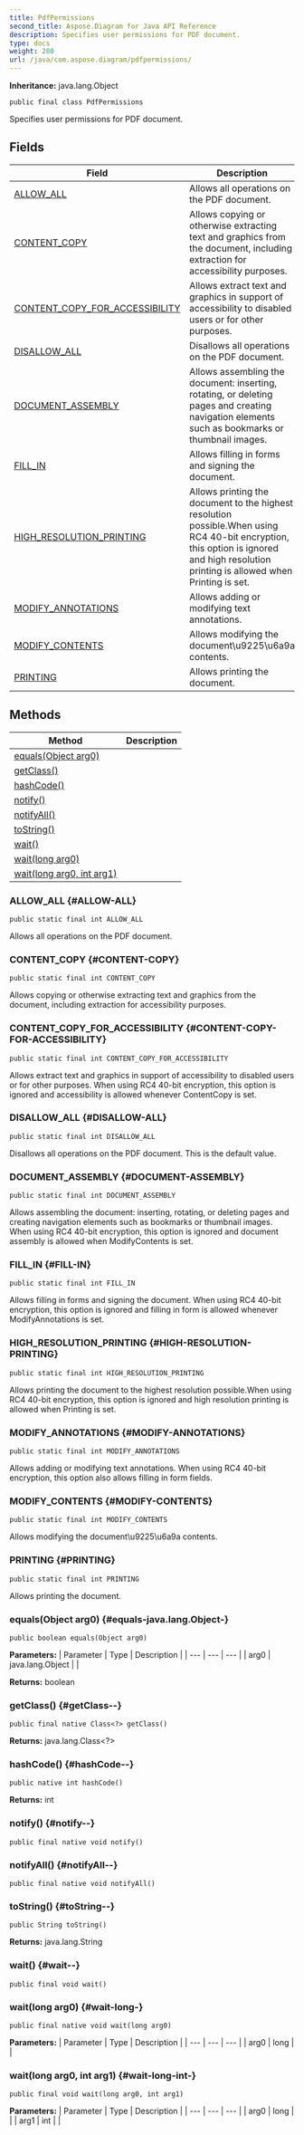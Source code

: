 ```yaml
---
title: PdfPermissions
second_title: Aspose.Diagram for Java API Reference
description: Specifies user permissions for PDF document.
type: docs
weight: 280
url: /java/com.aspose.diagram/pdfpermissions/
---
```


**Inheritance:**
java.lang.Object
```
public final class PdfPermissions
```

Specifies user permissions for PDF document.
## Fields

| Field | Description |
| --- | --- |
| [ALLOW_ALL](#ALLOW-ALL) | Allows all operations on the PDF document. |
| [CONTENT_COPY](#CONTENT-COPY) | Allows copying or otherwise extracting text and graphics from the document, including extraction for accessibility purposes. |
| [CONTENT_COPY_FOR_ACCESSIBILITY](#CONTENT-COPY-FOR-ACCESSIBILITY) | Allows extract text and graphics in support of accessibility to disabled users or for other purposes. |
| [DISALLOW_ALL](#DISALLOW-ALL) | Disallows all operations on the PDF document. |
| [DOCUMENT_ASSEMBLY](#DOCUMENT-ASSEMBLY) | Allows assembling the document: inserting, rotating, or deleting pages and creating navigation elements such as bookmarks or thumbnail images. |
| [FILL_IN](#FILL-IN) | Allows filling in forms and signing the document. |
| [HIGH_RESOLUTION_PRINTING](#HIGH-RESOLUTION-PRINTING) | Allows printing the document to the highest resolution possible.When using RC4 40-bit encryption, this option is ignored and high resolution printing is allowed when Printing is set. |
| [MODIFY_ANNOTATIONS](#MODIFY-ANNOTATIONS) | Allows adding or modifying text annotations. |
| [MODIFY_CONTENTS](#MODIFY-CONTENTS) | Allows modifying the document\\u9225\\u6a9a contents. |
| [PRINTING](#PRINTING) | Allows printing the document. |
## Methods

| Method | Description |
| --- | --- |
| [equals(Object arg0)](#equals-java.lang.Object-) |  |
| [getClass()](#getClass--) |  |
| [hashCode()](#hashCode--) |  |
| [notify()](#notify--) |  |
| [notifyAll()](#notifyAll--) |  |
| [toString()](#toString--) |  |
| [wait()](#wait--) |  |
| [wait(long arg0)](#wait-long-) |  |
| [wait(long arg0, int arg1)](#wait-long-int-) |  |
### ALLOW_ALL {#ALLOW-ALL}
```
public static final int ALLOW_ALL
```


Allows all operations on the PDF document.

### CONTENT_COPY {#CONTENT-COPY}
```
public static final int CONTENT_COPY
```


Allows copying or otherwise extracting text and graphics from the document, including extraction for accessibility purposes.

### CONTENT_COPY_FOR_ACCESSIBILITY {#CONTENT-COPY-FOR-ACCESSIBILITY}
```
public static final int CONTENT_COPY_FOR_ACCESSIBILITY
```


Allows extract text and graphics in support of accessibility to disabled users or for other purposes. When using RC4 40-bit encryption, this option is ignored and accessibility is allowed whenever ContentCopy is set.

### DISALLOW_ALL {#DISALLOW-ALL}
```
public static final int DISALLOW_ALL
```


Disallows all operations on the PDF document. This is the default value.

### DOCUMENT_ASSEMBLY {#DOCUMENT-ASSEMBLY}
```
public static final int DOCUMENT_ASSEMBLY
```


Allows assembling the document: inserting, rotating, or deleting pages and creating navigation elements such as bookmarks or thumbnail images. When using RC4 40-bit encryption, this option is ignored and document assembly is allowed when ModifyContents is set.

### FILL_IN {#FILL-IN}
```
public static final int FILL_IN
```


Allows filling in forms and signing the document. When using RC4 40-bit encryption, this option is ignored and filling in form is allowed whenever ModifyAnnotations is set.

### HIGH_RESOLUTION_PRINTING {#HIGH-RESOLUTION-PRINTING}
```
public static final int HIGH_RESOLUTION_PRINTING
```


Allows printing the document to the highest resolution possible.When using RC4 40-bit encryption, this option is ignored and high resolution printing is allowed when Printing is set.

### MODIFY_ANNOTATIONS {#MODIFY-ANNOTATIONS}
```
public static final int MODIFY_ANNOTATIONS
```


Allows adding or modifying text annotations. When using RC4 40-bit encryption, this option also allows filling in form fields.

### MODIFY_CONTENTS {#MODIFY-CONTENTS}
```
public static final int MODIFY_CONTENTS
```


Allows modifying the document\\u9225\\u6a9a contents.

### PRINTING {#PRINTING}
```
public static final int PRINTING
```


Allows printing the document.

### equals(Object arg0) {#equals-java.lang.Object-}
```
public boolean equals(Object arg0)
```




**Parameters:**
| Parameter | Type | Description |
| --- | --- | --- |
| arg0 | java.lang.Object |  |

**Returns:**
boolean
### getClass() {#getClass--}
```
public final native Class<?> getClass()
```




**Returns:**
java.lang.Class<?>
### hashCode() {#hashCode--}
```
public native int hashCode()
```




**Returns:**
int
### notify() {#notify--}
```
public final native void notify()
```




### notifyAll() {#notifyAll--}
```
public final native void notifyAll()
```




### toString() {#toString--}
```
public String toString()
```




**Returns:**
java.lang.String
### wait() {#wait--}
```
public final void wait()
```




### wait(long arg0) {#wait-long-}
```
public final native void wait(long arg0)
```




**Parameters:**
| Parameter | Type | Description |
| --- | --- | --- |
| arg0 | long |  |

### wait(long arg0, int arg1) {#wait-long-int-}
```
public final void wait(long arg0, int arg1)
```




**Parameters:**
| Parameter | Type | Description |
| --- | --- | --- |
| arg0 | long |  |
| arg1 | int |  |

